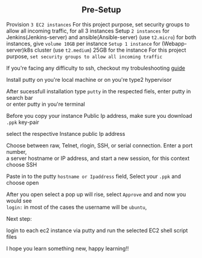 <div align="center">

## Pre-Setup

</div>


Provision `3 EC2 instances` For this project purpose, set security groups to allow all incoming traffic, for all 3 instances Setup `2 instances` for Jenkins(Jenkins-server) and ansible(Ansible-server) (use `t2.micro`) for both instances, give `volume 10GB` per instance `Setup 1 instance` for (Webapp-server)k8s cluster (use `t2.medium`) 25GB for the instance For this project purpose, `set security groups to allow all incoming traffic`
<br>

If you're facing any difficulty to ssh, checkout my trobuleshooting [guide](https://www.reddit.com/user/Mohanse7/comments/y7uu26/troubleshootingfixing_ssm_agent_how_to_perform/)

Install putty on you're local machine or on you're type2 hypervisor


After sucessfull installation type `putty` in the respected fiels, enter putty in search bar <br>
or enter putty in you're terminal
<br />


Before you copy your instance Public Ip address, make sure you download `.ppk` key-pair 
 
select the respective Instance public Ip address 
 
Choose between raw, Telnet, rlogin, SSH, or serial connection. Enter a port number, <br>
a server hostname or IP address, and start a new session, for this context choose SSH
  
Paste in to the putty `hostname or Ipaddress` field, Select your `.ppk` and choose open

After you open select a pop up will rise, select `Approve` and and now you would see <br>
`login:` in most of the cases the username will be `ubuntu`, 

Next step:

login to each ec2 instance via putty and run the selected EC2 shell script files 


I hope you learn something new, happy learning!!


 
